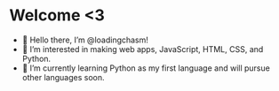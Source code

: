 # **Welcome <3**

- 👋 Hello there, I’m @loadingchasm!
- 👀 I’m interested in making web apps, JavaScript, HTML, CSS, and Python.
- 🌱 I’m currently learning Python as my first language and will pursue other languages soon.
<!---
loadingchasm/loadingchasm is a ✨ special ✨ repository because its `README.md` (this file) appears on your GitHub profile.
You can click the Preview link to take a look at your changes.
--->
